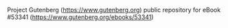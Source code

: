 Project Gutenberg (https://www.gutenberg.org) public repository for
eBook #53341 (https://www.gutenberg.org/ebooks/53341)

